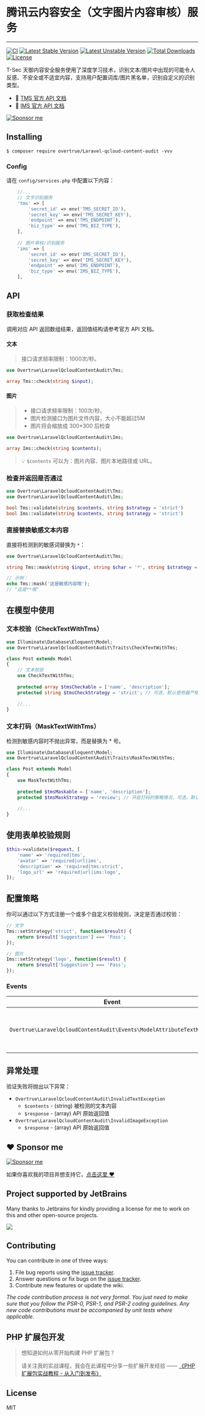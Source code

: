 # 腾讯云内容安全（文字图片内容审核）服务

---

[![CI](https://github.com/overtrue/Laravel-qcloud-content-audit/actions/workflows/ci.yml/badge.svg)](https://github.com/overtrue/Laravel-qcloud-content-audit/actions/workflows/ci.yml)
[![Latest Stable Version](https://poser.pugx.org/overtrue/Laravel-qcloud-content-audit/v/stable.svg)](https://packagist.org/packages/overtrue/Laravel-qcloud-content-audit) 
[![Latest Unstable Version](https://poser.pugx.org/overtrue/Laravel-qcloud-content-audit/v/unstable.svg)](https://packagist.org/packages/overtrue/Laravel-qcloud-content-audit) 
[![Total Downloads](https://poser.pugx.org/overtrue/Laravel-qcloud-content-audit/downloads)](https://packagist.org/packages/overtrue/Laravel-qcloud-content-audit) 
[![License](https://poser.pugx.org/overtrue/Laravel-qcloud-content-audit/license)](https://packagist.org/packages/overtrue/Laravel-qcloud-content-audit)

T-Sec 天御内容安全服务使用了深度学习技术，识别文本/图片中出现的可能令人反感、不安全或不适宜内容，支持用户配置词库/图片黑名单，识别自定义的识别类型。

- :book: [TMS 官方 API 文档](https://cloud.tencent.com/product/tms)
- :book: [IMS 官方 API 文档](https://cloud.tencent.com/product/ims)

[![Sponsor me](https://github.com/overtrue/overtrue/blob/master/sponsor-me-button-s.svg?raw=true)](https://github.com/sponsors/overtrue)

## Installing

```shell
$ composer require overtrue/Laravel-qcloud-content-audit -vvv
```

### Config

请在 `config/services.php` 中配置以下内容：

```php
    //...
    // 文字识别服务
    'tms' => [
        'secret_id' => env('TMS_SECRET_ID'),
        'secret_key' => env('TMS_SECRET_KEY'),
        'endpoint' => env('TMS_ENDPOINT'),
        'biz_type' => env('TMS_BIZ_TYPE'),
    ],
    
    // 图片审核/识别服务
    'ims' => [
        'secret_id' => env('IMS_SECRET_ID'),
        'secret_key' => env('IMS_SECRET_KEY'),
        'endpoint' => env('IMS_ENDPOINT'),
        'biz_type' => env('IMS_BIZ_TYPE'),
    ],
```

## API

### 获取检查结果

调用对应 API 返回数组结果，返回值结构请参考官方 API 文档。

#### 文本

> 接口请求频率限制：1000次/秒。

```php
use Overtrue\LaravelQcloudContentAudit\Tms;

array Tms::check(string $input);
```

#### 图片

> - 接口请求频率限制：100次/秒。
> - 图片检测接口为图片文件内容，大小不能超过5M
> - 图片将会缩放成 300*300 后检查

```php
use Overtrue\LaravelQcloudContentAudit\Ims;

array Ims::check(string $contents);
```
> 💡 `$contents` 可以为：图片内容、图片本地路径或 URL。

### 检查并返回是否通过

```php
use Overtrue\LaravelQcloudContentAudit\Tms;
use Overtrue\LaravelQcloudContentAudit\Ims;

bool Tms::validate(string $contents, string $strategy = 'strict')
bool Ims::validate(string $contents, string $strategy = 'strict')
```

### 直接替换敏感文本内容

直接将检测到的敏感词替换为 `*`：

```php
use Overtrue\LaravelQcloudContentAudit\Tms;

string Tms::mask(string $input, string $char = '*', string $strategy = 'strict');

// 示例：
echo Tms::mask('这是敏感内容哦'); 
// "这是**哦"
```

## 在模型中使用

### 文本校验（CheckTextWithTms）

```php
use Illuminate\Database\Eloquent\Model;
use Overtrue\LaravelQcloudContentAudit\Traits\CheckTextWithTms;

class Post extends Model 
{
    // 文本校验
    use CheckTextWithTms;
    
    protected array $tmsCheckable = ['name', 'description'];
    protected string $tmsCheckStrategy = 'strict'; // 可选，默认使用最严格模式
    
    //...
}
```

### 文本打码（MaskTextWithTms）

检测到敏感内容时不抛出异常，而是替换为 * 号。

```php
use Illuminate\Database\Eloquent\Model;
use Overtrue\LaravelQcloudContentAudit\Traits\MaskTextWithTms;

class Post extends Model 
{
    use MaskTextWithTms;
    
    protected $tmsMaskable = ['name', 'description'];
    protected $tmsMaskStrategy = 'review'; // 开启打码的策略情况，可选，默认使用最严格模式
    
    //...
}
```

## 使用表单校验规则

```php
$this->validate($request, [
	'name' => 'required|tms',
	'avatar' => 'required|url|ims',
	'description' => 'required|tms:strict',
	'logo_url' => 'required|url|ims:logo',
]);
```

## 配置策略

你可以通过以下方式注册一个或多个自定义校验规则，决定是否通过校验：

```php
// 文字
Tms::setStrategy('strict', function($result) {
	return $result['Suggestion'] === 'Pass';
});

// 图片
Ims::setStrategy('logo', function($result) {
	return $result['Suggestion'] === 'Pass';
});
```

### Events

| **Event**                                       | **Description**                             |
| ----------------------------------------------- | ------------------------------------------- |
| `Overtrue\LaravelQcloudContentAudit\Events\ModelAttributeTextMasked`    | 模型属性值打码后触发. 可获取 `$model` 和 `$attribute` |

## 异常处理

验证失败将抛出以下异常：

- `Overtrue\LaravelQcloudContentAudit\InvalidTextException`
    - `$contents` - (string) 被检测的文本内容
    - `$response` - (array) API 原始返回值
- `Overtrue\LaravelQcloudContentAudit\InvalidImageException`
    - `$response` - (array) API 原始返回值

## :heart: Sponsor me 

[![Sponsor me](https://github.com/overtrue/overtrue/blob/master/sponsor-me.svg?raw=true)](https://github.com/sponsors/overtrue)

如果你喜欢我的项目并想支持它，[点击这里 :heart:](https://github.com/sponsors/overtrue)

## Project supported by JetBrains

Many thanks to Jetbrains for kindly providing a license for me to work on this and other open-source projects.

[![](https://resources.jetbrains.com/storage/products/company/brand/logos/jb_beam.svg)](https://www.jetbrains.com/?from=https://github.com/overtrue)


## Contributing

You can contribute in one of three ways:

1. File bug reports using the [issue tracker](https://github.com/overtrue/laravel-package/issues).
2. Answer questions or fix bugs on the [issue tracker](https://github.com/overtrue/laravel-package/issues).
3. Contribute new features or update the wiki.

_The code contribution process is not very formal. You just need to make sure that you follow the PSR-0, PSR-1, and PSR-2 coding guidelines. Any
new code contributions must be accompanied by unit tests where applicable._

## PHP 扩展包开发

> 想知道如何从零开始构建 PHP 扩展包？
>
> 请关注我的实战课程，我会在此课程中分享一些扩展开发经验 —— [《PHP 扩展包实战教程 - 从入门到发布》](https://learnku.com/courses/creating-package)

## License

MIT
